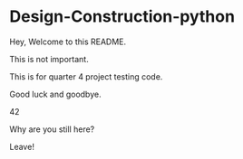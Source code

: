 # Design-Construction-python
Hey,
Welcome to this README.

This is not important.

This is for quarter 4 project testing code.

Good luck and goodbye.
 































42



























Why are you still here?

Leave!
